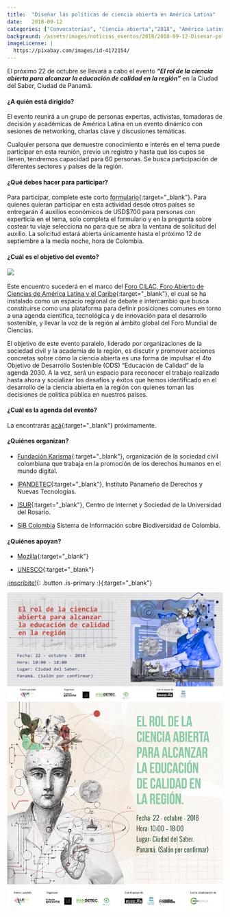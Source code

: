 ```yaml
---
title:  "Diseñar las políticas de ciencia abierta en América Latina"
date:   2018-09-12
categories: ["Convocatorias", "Ciencia abierta","2018", "América Latina"]
background: /assets/images/noticias_eventos/2018/2018-09-12-Disenar-politicas-ciencia-abierta-latam-fondo.jpg
imageLicense: |
  https://pixabay.com/images/id-4172154/
---
```

El próximo 22 de octubre se llevará  a cabo el evento ***“El rol de la ciencia abierta para alcanzar la educación de calidad en la región”*** en la Ciudad del Saber, Ciudad de Panamá.  

#### ¿A quién está dirigido?  

El evento reunirá a un grupo de personas expertas, activistas, tomadoras de decisión y académicas de América Latina en un evento dinámico con sesiones de networking, charlas clave y discusiones temáticas.  


Cualquier persona que demuestre conocimiento e interés en el tema puede participar en esta reunión, previo un registro y hasta que los cupos se llenen, tendremos capacidad para 60 personas. Se busca participación de diferentes sectores y países de la región.  


#### ¿Qué debes hacer para participar?  


Para participar, complete este corto [formulario](https://docs.google.com/forms/d/e/1FAIpQLSfwHKGJvv1whs86uNAmVYVR2SPXOY_UzVlNL6oIY83i1b4MOQ/viewform){:target="_blank"}. Para quienes quieran participar en esta actividad desde otros países se entregarán 4 auxilios económicos de USD$700 para personas con experticia en el tema, solo completa el formulario y en la pregunta sobre costear tu viaje selecciona no para que se abra la ventana de solicitud del auxilio. La solicitud estará abierta únicamente hasta el próximo 12 de septiembre a la media noche, hora de Colombia.   




#### ¿Cuál es el objetivo del evento?

<img src="/assets/images/noticias_eventos/2018/2018-09-12-Disenar-politicas-ciencia-abierta-latam2.gif" width=770>

Este encuentro sucederá en el marco del [Foro CILAC, Foro Abierto de Ciencias de América Latina y el Caribe](http://forocilac.org/){:target="_blank"}, el cual se ha instalado como un espacio regional de debate e intercambio que busca constituirse como una plataforma para definir posiciones comunes en torno a una agenda científica, tecnológica y de innovación para el desarrollo sostenible, y llevar la voz de la región al ámbito global del Foro Mundial de Ciencias. 

El objetivo de este evento paralelo, liderado por organizaciones de la sociedad civil y la academia de la región, es discutir y promover acciones concretas sobre cómo la ciencia abierta es una forma de impulsar el 4to Objetivo de Desarrollo Sostenible (ODS) “Educación de Calidad” de la agenda 2030. A la vez, será un espacio para reconocer el trabajo realizado hasta ahora y socializar los desafíos y éxitos que hemos identificado en el desarrollo de la ciencia abierta en la región con quienes toman las decisiones de política pública en nuestros países.  


#### ¿Cuál es la agenda del evento?

La encontrarás [acá](https://karisma.org.co/disenar-las-politicas-de-ciencias-abierta-en-america-latina/){:target="_blank"} próximamente.

#### ¿Quiénes organizan?

- [Fundación Karisma](https://karisma.org.co/){:target="_blank"}, organización de la sociedad civil colombiana que trabaja en la promoción de los derechos humanos en el mundo digital.

- [IPANDETEC](https://www.ipandetec.org/){:target="_blank"}, Instituto Panameño de Derechos y Nuevas Tecnologías.

- [ISUR](http://isur.co/){:target="_blank"}, Centro de Internet y Sociedad de la Universidad del Rosario.

- [SiB Colombia](https://biodiversidad.co/) Sistema de Información sobre Biodiversidad de Colombia.

#### ¿Quiénes apoyan?

- [Mozilla](https://www.mozilla.org/es-ES/){:target="_blank"}

- [UNESCO](https://es.unesco.org/){:target="_blank"}

[¡inscríbite!](https://docs.google.com/forms/d/e/1FAIpQLSfwHKGJvv1whs86uNAmVYVR2SPXOY_UzVlNL6oIY83i1b4MOQ/viewform){: .button .is-primary :}{:target="_blank"}

<img src="/assets/images/noticias_eventos/2018/2018-09-12-Disenar-politicas-ciencia-abierta-latam3.jpg" width=770>

<img src="/assets/images/noticias_eventos/2018/2018-09-12-Disenar-politicas-ciencia-abierta-latam1.jpg" width=770>
